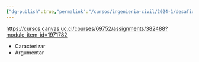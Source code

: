 ```yaml
---
{"dg-publish":true,"permalink":"/cursos/ingenieria-civil/2024-1/desafios-de-la-ingenieria/0-1-tareas/t1/tarea-1/"}
---
```


https://cursos.canvas.uc.cl/courses/69752/assignments/382488?module_item_id=1971782

- Caracterizar
- Argumentar
